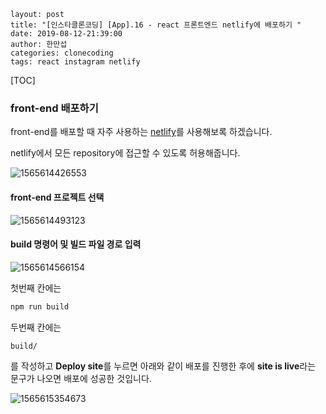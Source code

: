 ```
layout: post
title: "[인스타클론코딩] [App].16 - react 프론트엔드 netlify에 배포하기 "
date: 2019-08-12-21:39:00
author: 한만섭
categories: clonecoding
tags: react instagram netlify
```



[TOC]



### front-end 배포하기 

front-end를 배포할 때 자주 사용하는 [netlify](https://www.netlify.com/)를 사용해보록 하겠습니다.   

netlify에서 모든 repository에 접근할 수 있도록 허용해줍니다.  

![1565614426553](../../../../assets/image/1565614426553.png)



#### front-end 프로젝트 선택 

![1565614493123](../../../../assets/image/1565614493123.png)



#### build 명령어 및 빌드 파일 경로 입력 

![1565614566154](../../../../assets/image/1565614566154.png)

첫번째 칸에는 

```bash
npm run build
```

두번째 칸에는 

```
build/
```

를 작성하고 **Deploy site**를 누르면 아래와 같이 배포를 진행한 후에 **site is live**라는 문구가 나오면 배포에 성공한 것입니다.  

![1565615354673](../../../../assets/image/1565615354673.png)
